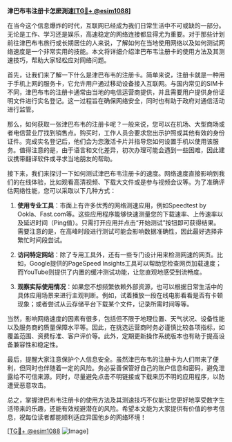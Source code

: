 **津巴布韦注册卡怎麽測速[[TG💪+ @esim1088](https://t.me/s/esim1088)]**

在当今这个信息爆炸的时代，互联网已经成为我们日常生活中不可或缺的一部分。无论是工作、学习还是娱乐，高速稳定的网络连接都显得尤为重要。对于那些计划前往津巴布韦旅行或长期居住的人来说，了解如何在当地使用网络以及如何测试网络速度是一个非常实用的技能。本文将详细介绍津巴布韦注册卡的使用方法及其测速技巧，帮助大家轻松应对网络问题。

首先，让我们来了解一下什么是津巴布韦的注册卡。简单来说，注册卡就是一种用于手机上网的服务卡，它允许用户通过移动设备接入互联网。与国内常见的SIM卡不同，津巴布韦的注册卡通常由当地的电信运营商提供，并且需要用户提供身份证明文件进行实名登记。这一过程旨在确保网络安全，同时也有助于政府对通信活动进行监管。

那么，如何获取一张津巴布韦的注册卡呢？一般来说，您可以在机场、大型商场或者电信营业厅找到销售点。购买时，工作人员会要求您出示护照或其他有效的身份证件。完成实名登记后，他们会为您激活卡片并指导您如何设置手机以使用该服务。值得注意的是，由于语言和文化差异，初次办理可能会遇到一些困难，因此建议携带翻译软件或寻求当地朋友的帮助。

接下来，我们来探讨一下如何测试津巴布韦注册卡的速度。网络速度直接影响到我们的在线体验，比如观看高清视频、下载大文件或是参与视频会议等。为了准确评估网络性能，您可以采取以下几种方式：

1. **使用专业工具**：市面上有许多优秀的网络测速应用，例如Speedtest by Ookla、Fast.com等。这些应用程序能够快速测量您的下载速率、上传速率以及延迟时间（Ping值）。只需打开应用并点击“开始测试”按钮即可获得结果。需要注意的是，在高峰时段进行测试可能会影响数据准确性，因此最好选择非繁忙时间段尝试。

2. **访问特定网站**：除了专用工具外，还有一些专门设计用来检测网速的网页。比如，Google提供的PageSpeed Insights工具可以帮助您检查网页加载速度；而YouTube则提供了内置的缓冲测试功能，让您直观地感受到流畅度。

3. **观察实际使用情况**：如果您不想频繁依赖外部资源，也可以根据日常生活中的具体应用场景来进行主观判断。例如，试着播放一段在线电影看看是否有卡顿现象；或者尝试从云存储平台下载某个文件，记录所需时间等等。

当然，影响网络速度的因素有很多，包括但不限于地理位置、天气状况、设备性能以及服务商的质量保障水平等。因此，在挑选运营商时务必谨慎比较各项指标，如覆盖范围、资费标准、客户评价等。此外，定期更新操作系统版本也有助于提高设备兼容性和稳定性。

最后，提醒大家注意保护个人信息安全。虽然津巴布韦的注册卡为人们带来了便利，但同时也伴随着一定的风险。务必妥善保管好自己的账户信息和密码，避免泄露给不可信来源。同时，尽量避免点击不明链接或下载来历不明的应用程序，以防遭受恶意攻击。

总之，掌握津巴布韦注册卡的使用方法及其测速技巧不仅能让您更好地享受数字生活带来的乐趣，还能有效规避潜在的风险。希望本文能为大家提供有价值的参考信息，祝每位读者都能顺利适应异国他乡的网络环境！

[[TG💪+ @esim1088](https://t.me/s/esim1088) ![Image](https://i.postimg.cc/4NQfJmqS/Snipaste-2025-05-13-00-14-12.png)]